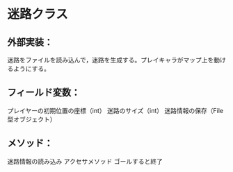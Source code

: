 # 迷路クラス

## 外部実装：
迷路をファイルを読み込んで，迷路を生成する。プレイキャラがマップ上を動けるようにする。

## フィールド変数：
プレイヤーの初期位置の座標（int）
迷路のサイズ（int）
迷路情報の保存（File型オブジェクト）

## メソッド：
迷路情報の読み込み
アクセサメソッド
ゴールすると終了     